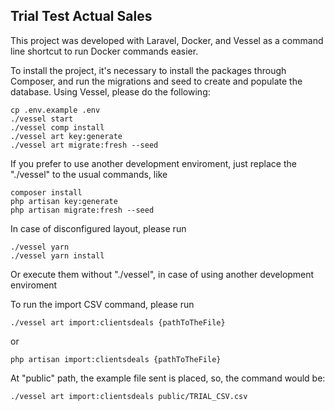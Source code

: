 ## Trial Test Actual Sales

This project was developed with Laravel, Docker, and Vessel as a command line shortcut to run Docker commands easier.

To install the project, it's necessary to install the packages through Composer, and run the migrations and seed to create and populate the database. Using Vessel, please do the following:

```
cp .env.example .env
./vessel start
./vessel comp install
./vessel art key:generate
./vessel art migrate:fresh --seed
```

If you prefer to use another development enviroment, just replace the "./vessel" to the usual commands, like 

```
composer install
php artisan key:generate
php artisan migrate:fresh --seed
```

In case of disconfigured layout, please run 

```
./vessel yarn
./vessel yarn install
```
Or execute them without "./vessel", in case of using another development enviroment


To run the import CSV command, please run

```
./vessel art import:clientsdeals {pathToTheFile}
```
or 

```
php artisan import:clientsdeals {pathToTheFile}
```

At "public" path, the example file sent is placed, so, the command would be:

```
./vessel art import:clientsdeals public/TRIAL_CSV.csv
```




